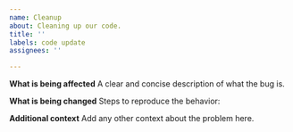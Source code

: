```yaml
---
name: Cleanup
about: Cleaning up our code.
title: ''
labels: code update
assignees: ''

---
```


**What is being affected**
A clear and concise description of what the bug is.

**What is being changed**
Steps to reproduce the behavior:

**Additional context**
Add any other context about the problem here.
